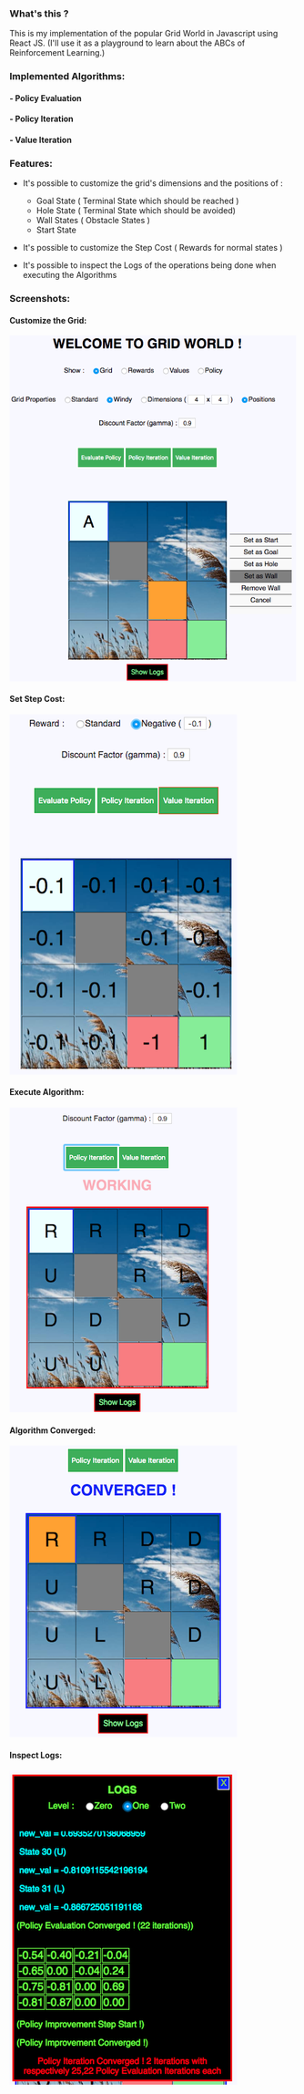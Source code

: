 ### What's this ?

This is my implementation of the popular Grid World in Javascript using React JS.
(I'll use it as a playground to learn about the ABCs of Reinforcement Learning.)

### Implemented Algorithms:

#### - Policy Evaluation

#### - Policy Iteration

#### - Value Iteration


### Features:

- It's possible to customize the grid's dimensions and the positions of :
    - Goal State ( Terminal State which should be reached )
    - Hole State ( Terminal State which should be avoided)
    - Wall States ( Obstacle States )
    - Start State


- It's possible to customize the Step Cost ( Rewards for normal states )


- It's possible to inspect the Logs of the operations being done when executing the Algorithms

### Screenshots:

#### Customize the Grid:
![alt text](./README-images/customize.png "Customize Grid")
#### Set Step Cost:
![alt text](./README-images/rewards.png "Step Cost")
#### Execute Algorithm:
![alt text](./README-images/working.png "Working")
#### Algorithm Converged:
![alt text](./README-images/converged.png "Converged")
#### Inspect Logs:
![alt text](./README-images/logs.png "Logs")
